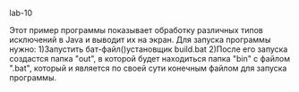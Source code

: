 lab-10

Этот пример программы показывает обработку различных типов исключений в Java и выводит их на экран.
Для запуска программы нужно:
1)Запустить бат-файл()установщик build.bat
2)После его запуска создастся папка "out", в которой будет находиться папка "bin" с файлом ".bat", который и является по своей сути конечным файлом для запуска программы.
